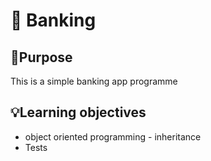 # 🏦 Banking

## 🎯Purpose
This is a simple banking app programme

## 💡Learning objectives
- object oriented programming - inheritance
- Tests
